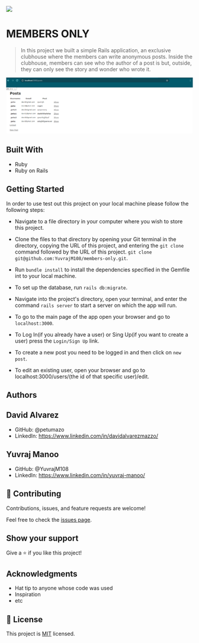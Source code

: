 ![](https://img.shields.io/badge/Microverse-blueviolet)

# MEMBERS ONLY

> In this project we built a simple Rails application, an exclusive clubhouse where the members can write anonymous posts. Inside the clubhouse, members can see who the author of a post is but, outside, they can only see the story and wonder who wrote it.

![screenshot](/docs/Screenshot.png)


## Built With

- Ruby
- Ruby on Rails


## Getting Started

In order to use test out this project on your local machine please follow the following steps:
- Navigate to a file directory in your computer where you wish to store this project.

- Clone the files to that directory by opening your Git terminal in the directory, copying the URL of this project, and entering the ```git clone``` command followed by the URL of this project. ```git clone git@github.com:YuvrajM108/members-only.git```.

- Run ```bundle install``` to install the dependencies specified in the Gemfile int to your local machine.

- To set up the database, run ```rails db:migrate```.

- Navigate into the project's directory, open your terminal, and enter the command ```rails server``` to start a server on which the app will run.

- To go to the main page of the app open your browser and go to ```localhost:3000```.

- To Log In(if you already have a user) or Sing Up(if you want to create a user) press the ```Login/Sign Up``` link.

- To create a new post you need to be logged in and then click on ```new post```.

- To edit an existing user, open your browser and go to localhost:3000/users/(the id of that specific user)/edit.

## Authors

## David Alvarez
- GitHub: @petumazo
- LinkedIn: https://www.linkedin.com/in/davidalvarezmazzo/

## Yuvraj Manoo
- GitHub: @YuvrajM108
- LinkedIn: https://www.linkedin.com/in/yuvraj-manoo/

## 🤝 Contributing

Contributions, issues, and feature requests are welcome!

Feel free to check the [issues page](https://github.com/YuvrajM108/members-only/issues).

## Show your support

Give a ⭐️ if you like this project!

## Acknowledgments

- Hat tip to anyone whose code was used
- Inspiration
- etc

## 📝 License

This project is [MIT](./MIT.md) licensed.

